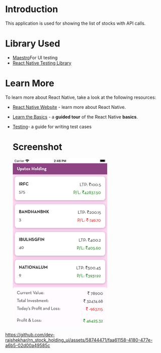# Introduction
This application is used for showing the list of stocks with API calls.

# Library Used
- [Maestro](https://maestro.mobile.dev/platform-support/react-native)For UI testing 
- [React Native Testing Library](https://callstack.github.io/react-native-testing-library/) 



# Learn More

To learn more about React Native, take a look at the following resources:

- [React Native Website](https://reactnative.dev) - learn more about React Native.
- [Learn the Basics](https://reactnative.dev/docs/getting-started) - a **guided tour** of the React Native **basics**.
- [Testing](https://reactnative.dev/docs/testing-overview)- a guide for writing test cases



  # Screenshot



  <img src="./media/ios.png" width="300" style="margin-right: 20px;">

https://github.com/dev-rajshekhar/rn_stock_holding_ui/assets/58744471/faa61158-4180-477e-a6b5-02d00a49585c

